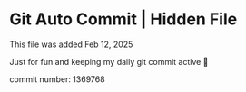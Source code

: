 # Git Auto Commit | Hidden File

This file was added Feb 12, 2025

Just for fun and keeping my daily git commit active 🤪

commit number: 1369768
